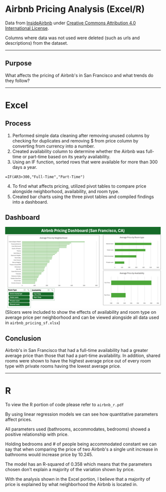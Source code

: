 # Airbnb Pricing Analysis (Excel/R)
Data from [InsideAirbnb](https://insideairbnb.com/get-the-data/) under [Creative Commons Attribution 4.0 International License](https://creativecommons.org/licenses/by/4.0/).

Columns where data was not used were deleted (such as urls and descriptions) from the dataset.
***
## Purpose
What affects the pricing of Airbnb's in San Francisco and what trends do they follow?
***
# Excel

## Process
1. Performed simple data cleaning after removing unused columns by checking for duplicates and removing $ from price column by converting from currency into a number.
2. Created availability column to determine whether the Airbnb was full-time or part-time based on its yearly availability.
3. Using an IF function, sorted rows that were available for more than 300 days a year.
```excel
=IF(AR3>300,"Full-Time","Part-Time")
```
4. To find what affects pricing, utilized pivot tables to compare price alongside neighborhood, availability, and room type.
5. Created bar charts using the three pivot tables and compiled findings into a dashboard.

## Dashboard
![image](https://github.com/echu-vb/airbnb_pricing_analysis/blob/34eaa6f4f960d81ecb775cf9dbf01411b3dc7be5/airbnb_dashboard.png)
(Slicers were included to show the effects of availability and room type on average price per neighborhood and can be viewed alongside all data used in `airbnb_pricing_sf.xlsx`)

## Conclusion
Airbnb's in San Francisco that had a full-time availability had a greater average price than those that had a part-time availability. In addition, shared rooms were shown to have the highest average price out of every room type with private rooms having the lowest average price. 
***
# R
To view the R portion of code please refer to `airbnb_r.pdf`

By using linear regression models we can see how quantitative parameters affect prices. 

All parameters used (bathrooms, accommodates, bedrooms) showed a positive relationship with price. 

Holding bedrooms and # of people being accommodated constant we can say that when comparing the price of two Airbnb's a single unit increase in bathrooms would increase price by 10.245. 

The model has an R-squared of 0.358 which means that the parameters chosen don't explain a majority of the variation shown by price. 

With the analysis shown in the Excel portion, I believe that a majority of price is explained by what neighborhood the Airbnb is located in. 
